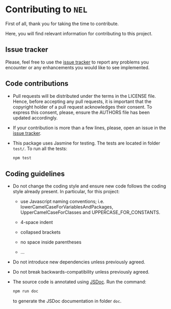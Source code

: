 # Contributing to `NEL`

First of all, thank you for taking the time to contribute.

Here, you will find relevant information for contributing to this project.

## Issue tracker

Please, feel free to use the [issue
tracker](https://github.com/n-riesco/nel/issues) to report any problems
you encounter or any enhancements you would like to see implemented.

## Code contributions

- Pull requests will be distributed under the terms in the LICENSE file. Hence,
  before accepting any pull requests, it is important that the copyright holder
  of a pull request acknowledges their consent. To express this consent, please,
  ensure the AUTHORS file has been updated accordingly.

- If your contribution is more than a few lines, please, open an issue in the
  [issue tracker](https://github.com/n-riesco/nel/issues).

- This package uses Jasmine for testing. The tests are located in folder
  `test/`. To run all the tests:

  ```sh
  npm test
  ```

## Coding guidelines

- Do not change the coding style and ensure new code follows the coding style
  already present. In particular, for this project:

  - use Javascript naming conventions; i.e.
    lowerCamelCaseForVariablesAndPackages, UpperCamelCaseForClasses and
    UPPERCASE_FOR_CONSTANTS.

  - 4-space indent

  - collapsed brackets

  - no space inside parentheses

  - ...

- Do not introduce new dependencies unless previously agreed.

- Do not break backwards-compatibility unless previously agreed.

- The source code is annotated using [JSDoc](https://github.com/jsdoc3/jsdoc).
  Run the command:

  ```sh
  npm run doc
  ```

  to generate the JSDoc documentation in folder `doc`.
